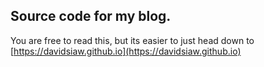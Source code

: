 ## Source code for my blog.

You are free to read this, but its easier to just head down to [https://davidsiaw.github.io](https://davidsiaw.github.io)
